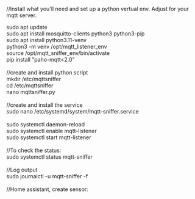 //Install what you'll need and set up a python vertual env. Adjust for your mqtt server.<br>

sudo apt update<br>
sudo apt install mosquitto-clients python3 python3-pip<br>
sudo apt install python3.11-venv<br>
python3 -m venv /opt/mqtt_listener_env<br>
source /opt/mqtt_sniffer_env/bin/activate<br>
pip install "paho-mqtt<2.0"<br>
<br>
//create and install python script<br>
mkdir /etc/mqttsniffer<br>
cd /etc/mqttsniffer<br>
nano mqttsniffer.py<br>
<br>
//create and install the service<br>
sudo nano /etc/systemd/system/mqtt-sniffer.service<br>
<br>
sudo systemctl daemon-reload<br>
sudo systemctl enable mqtt-listener<br>
sudo systemctl start mqtt-listener<br>
<br>
//To check the status:<br>
sudo systemctl status mqtt-sniffer<br>
<br>
//Log output<br>
sudo journalctl -u mqtt-sniffer -f<br>
<br>
//Home assistant, create sensor:<br>
